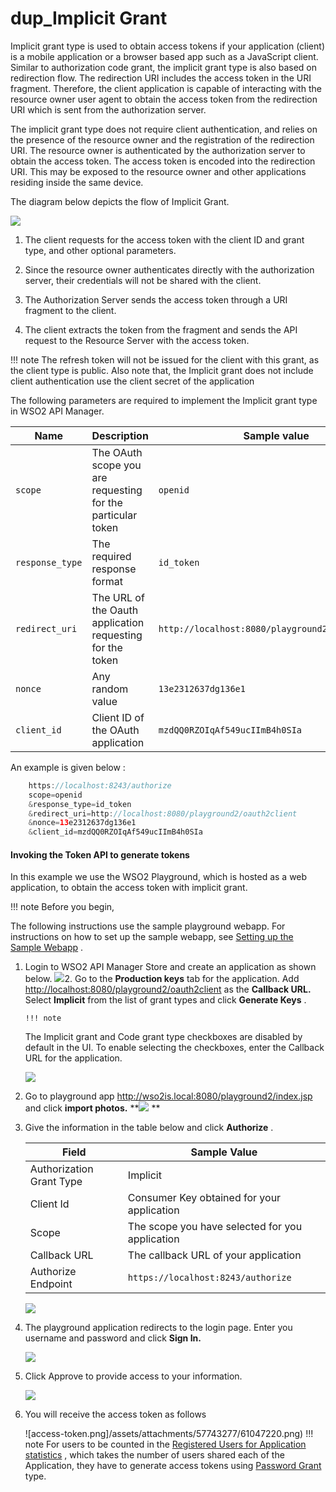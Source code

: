 # dup\_Implicit Grant

Implicit grant type is used to obtain access tokens if your application (client) is a mobile application or a browser based app such as a JavaScript client. Similar to authorization code grant, the implicit grant type is also based on redirection flow. The redirection URI includes the access token in the URI fragment. Therefore, the client application is capable of interacting with the resource owner user agent to obtain the access token from the redirection URI which is sent from the authorization server.

The implicit grant type does not require client authentication, and relies on the presence of the resource owner and the registration of the redirection URI. The resource owner is authenticated by the authorization server to obtain the access token. The access token is encoded into the redirection URI. This may be exposed to the resource owner and other applications residing inside the same device.

The diagram below depicts the flow of Implicit Grant.

![](https://lh6.googleusercontent.com/QOxOfpBsDRBFJhArtbY_nHSCPDxcT_o9_ggjNV4ztf46HDDtJidzjAuWGxjQK8zg4yPYtmWIKvF0AZaxm9p-pQRi_GF1NuUvWw6yCPJbvDAP9xA2tVJ8xJ1zzVJ-d-zoIyjjzk4o)
1.  The client requests for the access token with the client ID and grant type, and other optional parameters.

2.  Since the resource owner authenticates directly with the authorization server, their credentials will not be shared with the client.

3.  The Authorization Server sends the access token through a URI fragment to the client.

4.  The client extracts the token from the fragment and sends the API request to the Resource Server with the access token.

!!! note
The refresh token will not be issued for the client with this grant, as the client type is public. Also note that, the Implicit grant does not include client authentication use the client secret of the application


The following parameters are required to implement the Implicit grant type in WSO2 API Manager.

| Name                                     | Description                                                 | Sample value                                                                                         |
|------------------------------------------|-------------------------------------------------------------|------------------------------------------------------------------------------------------------------|
| `scope`| The OAuth scope you are requesting for the particular token | `openid`|
| `response_type` | The required response format                                | `id_token`|
| `redirect_uri`| The URL of the Oauth application requesting for the token   | `http://localhost:8080/playground2/oauth2client` |
| `nonce`| Any random value                                            | `13e2312637dg136e1`|
| `client_id`| Client ID of the OAuth application                          | `mzdQQ0RZOIqAf549ucIImB4h0SIa`|

An example is given below :

``` java
    https://localhost:8243/authorize
    scope=openid
    &response_type=id_token
    &redirect_uri=http://localhost:8080/playground2/oauth2client
    &nonce=13e2312637dg136e1
    &client_id=mzdQQ0RZOIqAf549ucIImB4h0SIa
```

#### Invoking the Token API to generate tokens

In this example we use the WSO2 Playground, which is hosted as a web application, to obtain the access token with implicit grant.

!!! note
Before you begin,

The following instructions use the sample playground webapp. For instructions on how to set up the sample webapp, see [Setting up the Sample Webapp](https://docs.wso2.com/display/IS530/Setting+Up+the+Sample+Webapp) .


1.  Login to WSO2 API Manager Store and create an application as shown below.
    ![](/assets/attachments/126561132/126561134.png)2.  Go to the **Production keys** tab for the application. Add <http://localhost:8080/playground2/oauth2client> as the **Callback URL.** Select **Implicit** from the list of grant types and click **Generate Keys** .

        !!! note
    The Implicit grant and Code grant type checkboxes are disabled by default in the UI. To enable selecting the checkboxes, enter the Callback URL for the application.


    ![](/assets/attachments/126561132/126561135.png)
3.  Go to playground app <http://wso2is.local:8080/playground2/index.jsp> and click **import photos.**
    **![](/assets/attachments/126561132/126561136.png)    **
4.  Give the information in the table below and click **Authorize** .

    | Field                    | Sample Value                                                                                   |
    |--------------------------|------------------------------------------------------------------------------------------------|
    | Authorization Grant Type | Implicit                                                                                       |
    | Client Id                | Consumer Key obtained for your application                                                     |
    | Scope                    | The scope you have selected for you application                                                |
    | Callback URL             | The callback URL of your application                                                           |
    | Authorize Endpoint       | `https://localhost:8243/authorize` |

    ![](/assets/attachments/126561132/126561133.png)
5.  The playground application redirects to the login page. Enter you username and password and click **Sign In.**

    ![](/assets/attachments/126561132/126561139.png)
6.  Click Approve to provide access to your information.

    ![](/assets/attachments/126561132/126561137.png)
7.  You will receive the access token as follows

    ![access-token.png]/assets/attachments/57743277/61047220.png)
!!! note
For users to be counted in the [Registered Users for Application statistics](https://docs.wso2.com/display/AM220/Viewing+API+Statistics#ViewingAPIStatistics-topUsers) , which takes the number of users shared each of the Application, they have to generate access tokens using [Password Grant](https://docs.wso2.com/display/AM210/Password+Grant) type.


